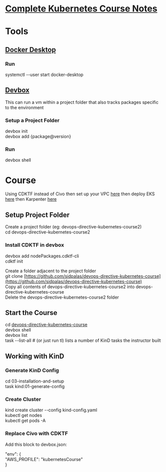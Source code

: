 # [Complete Kubernetes Course Notes](https://www.youtube.com/watch?v=2T86xAtR6Fo&t=1382s)

# Tools

## [Docker Desktop](https://docs.docker.com/desktop/setup/install/linux/ubuntu/) 

### Run

systemctl \--user start docker-desktop

## [Devbox](https://www.jetify.com/docs/devbox/quickstart/)

This can run a vm within a project folder that also tracks packages specific to the environment

### Setup a Project Folder

devbox init  
devbox add {package@version}

### Run

devbox shell

# Course

Using CDKTF instead of Civo then set up your VPC [here](https://medium.com/@stevosjt88/setting-up-an-aws-vpc-using-cdktf-3bab8f6b23dd) then deploy EKS [here](https://medium.com/@stevosjt88/creating-an-eks-cluster-using-cdktf-ed6cf28599c9) then Karpenter [here](https://medium.com/@stevosjt88/creating-an-eks-cluster-using-cdktf-karpenter-addon-7275f25aa52c)

## Setup Project Folder

Create a project folder (eg: devops-directive-kubernetes-course2)  
cd devops-directive-kubernetes-course2

### Install CDKTF in devbox

devbox add nodePackages.cdktf-cli  
cdktf init

Create a folder adjacent to the project folder    
git clone [https://github.com/sidpalas/devops-directive-kubernetes-course](https://github.com/sidpalas/devops-directive-kubernetes-course)  
Copy all contents of devops-directive-kubernetes-course2 into devops-directive-kubernetes-course  
Delete the devops-directive-kubernetes-course2 folder

## Start the Course

cd [devops-directive-kubernetes-course](https://github.com/sidpalas/devops-directive-kubernetes-course)   
devbox shell  
devbox list  
task \--list-all \# (or just run tl) lists a number of KinD tasks the instructor built

## Working with KinD

### Generate KinD Config

cd 03-installation-and-setup  
task kind:01-generate-config

### Create Cluster

kind create cluster \--config kind-config.yaml  
kubectl get nodes  
kubectl get pods \-A

### Replace Civo with CDKTF

Add this block to devbox.json:

"env": {  
    "AWS\_PROFILE": "kubernetesCourse"  
 }
